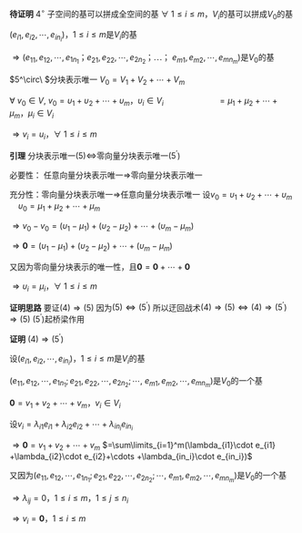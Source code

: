 **待证明**
$4^\circ$ 子空间的基可以拼成全空间的基
$\forall\ 1\le i\le m， V_i$的基可以拼成$V_0$的基

$(e_{i1},e_{i2},\cdots,e_{in_i})，
1\le i\le m$是$V_i$的基

$\Rightarrow(e_{11},e_{12},\cdots,e_{1n_1}；
e_{21},e_{22},\cdots,e_{2n_2}；\cdots；$
$e_{m1},e_{m2},\cdots,e_{mn_m})$是$V_0$的基

$5^\circ\ $分块表示唯一
$V_0=V_1+V_2+\cdots+V_m$

$\forall\ v_0\in V,\ v_0=\upsilon_1+\upsilon_2+\cdots+\upsilon_m，\upsilon_i\in V_i$
$\quad\quad\quad\quad\quad\enspace
=\mu_1+\mu_2+\cdots+\mu_m，\mu_i\in V_i$

$\Rightarrow v_i=u_i，\forall\ 1\le i\le m$

**引理**
分块表示唯一$(5)\Leftrightarrow$零向量分块表示唯一$(5^\prime)$

必要性：
任意向量分块表示唯一$\Longrightarrow$零向量分块表示唯一

充分性：零向量分块表示唯一$\Rightarrow$任意向量分块表示唯一
设$v_0=\upsilon_1+\upsilon_2+\cdots+\upsilon_m$
$\enspace\enspace\upsilon_0=\mu_1+\mu_2+\cdots+\mu_m$

$\Rightarrow v_0-v_0=
(\upsilon_1-\mu_1)+(\upsilon_2-\mu_2)+\cdots+(\upsilon_m-\mu_m)$

$\Rightarrow\mathbf{0}=
(\upsilon_1-\mu_1)+(\upsilon_2-\mu_2)+\cdots+(\upsilon_m-\mu_m)$

又因为零向量分块表示的唯一性，且$\mathbf{0}=
\mathbf{0}+\cdots+\mathbf{0}$

$\Rightarrow \upsilon_i=\mu_i，\forall\ 1\le i\le m$

**证明思路**
要证$(4)\Rightarrow(5)$
因为$(5)\Leftrightarrow(5^\prime)$
所以迂回战术$(4)\Rightarrow(5)\Leftrightarrow
(4)\Rightarrow(5^\prime)\Rightarrow(5)$
$(5^\prime)$起桥梁作用

**证明**
$(4)\Rightarrow(5^\prime)$

设$(e_{i1},e_{i2},\cdots,e_{in_i})，
1\le i\le m$是$V_i$的基

$(e_{11},e_{12},\cdots,e_{1n_1};
e_{21},e_{22},\cdots,e_{2n_2};
\cdots,$
$e_{m1},e_{m2},\cdots,e_{mn_m})$是$V_0$的一个基

$\mathbf0=v_1+v_2+\cdots+v_m，v_i\in V_i$

设$v_i=\lambda_{i1}e_{i1}
+\lambda_{i2}e_{i2}+\cdots
+\lambda_{in_i}e_{in_i}$

$\Rightarrow\mathbf0=v_1+v_2+\cdots+v_m$
$=\sum\limits_{i=1}^m(\lambda_{i1}\cdot e_{i1}
+\lambda_{i2}\cdot e_{i2}+\cdots
+\lambda_{in_i}\cdot e_{in_i})$

又因为$(e_{11},e_{12},\cdots,e_{1n_1};
e_{21},e_{22},\cdots,e_{2n_2};
\cdots,$
$e_{m1},e_{m2},\cdots,e_{mn_m})$是$V_0$的一个基

$\Rightarrow\lambda_{ij}=0，1\le i\le m，
1\le j\le n_i$

$\Rightarrow v_i=\mathbf0，1\le i\le m$

